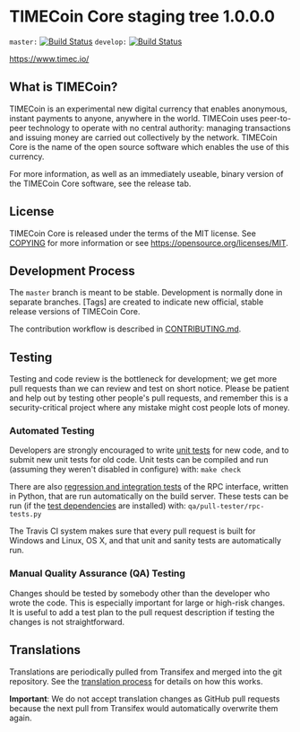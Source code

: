 TIMECoin Core staging tree 1.0.0.0
===============================

`master:` [![Build Status](https://travis-ci.org/timepay/time.svg?branch=master)](https://travis-ci.org/timepay/time) `develop:` [![Build Status](https://travis-ci.org/timepay/time.svg?branch=develop)](https://travis-ci.org/timepay/time/branches)

https://www.timec.io/


What is TIMECoin?
----------------

TIMECoin is an experimental new digital currency that enables anonymous, instant
payments to anyone, anywhere in the world. TIMECoin uses peer-to-peer technology
to operate with no central authority: managing transactions and issuing money
are carried out collectively by the network. TIMECoin Core is the name of the open
source software which enables the use of this currency.

For more information, as well as an immediately useable, binary version of
the TIMECoin Core software, see the release tab.



License
-------

TIMECoin Core is released under the terms of the MIT license. See [COPYING](COPYING) for more
information or see https://opensource.org/licenses/MIT.

Development Process
-------------------

The `master` branch is meant to be stable. Development is normally done in separate branches.
[Tags] are created to indicate new official, stable release versions of TIMECoin Core.

The contribution workflow is described in [CONTRIBUTING.md](CONTRIBUTING.md).

Testing
-------

Testing and code review is the bottleneck for development; we get more pull
requests than we can review and test on short notice. Please be patient and help out by testing
other people's pull requests, and remember this is a security-critical project where any mistake might cost people
lots of money.

### Automated Testing

Developers are strongly encouraged to write [unit tests](/doc/unit-tests.md) for new code, and to
submit new unit tests for old code. Unit tests can be compiled and run
(assuming they weren't disabled in configure) with: `make check`

There are also [regression and integration tests](/qa) of the RPC interface, written
in Python, that are run automatically on the build server.
These tests can be run (if the [test dependencies](/qa) are installed) with: `qa/pull-tester/rpc-tests.py`

The Travis CI system makes sure that every pull request is built for Windows
and Linux, OS X, and that unit and sanity tests are automatically run.

### Manual Quality Assurance (QA) Testing

Changes should be tested by somebody other than the developer who wrote the
code. This is especially important for large or high-risk changes. It is useful
to add a test plan to the pull request description if testing the changes is
not straightforward.

Translations
------------

Translations are periodically pulled from Transifex and merged into the git repository. See the
[translation process](doc/translation_process.md) for details on how this works.

**Important**: We do not accept translation changes as GitHub pull requests because the next
pull from Transifex would automatically overwrite them again.


